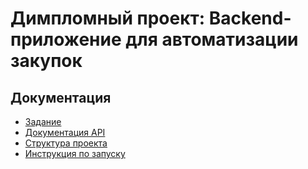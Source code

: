 # Димпломный проект: Backend-приложение для автоматизации закупок

## Документация

- [Задание](documents/TASK.md)
- [Документация API](documents/Documentation.md)
- [Структура проекта](documents/PROJECT_STRUCTURE.md)
- [Инструкция по запуску](documents/Commands.md)
